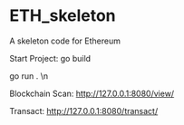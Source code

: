 # ETH_skeleton
A skeleton code for Ethereum

Start Project:
go build

go run . \n

Blockchain Scan:
http://127.0.0.1:8080/view/

Transact:
http://127.0.0.1:8080/transact/
